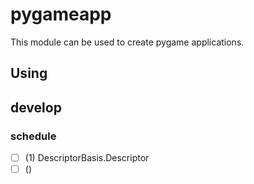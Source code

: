 # pygameapp
This module can be used to create pygame applications.


## Using


## develop

### schedule
 - [ ] (1) DescriptorBasis.Descriptor
 - [ ] ()
